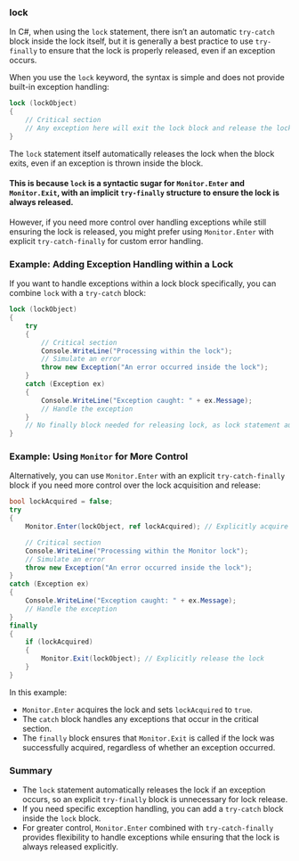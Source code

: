 ### lock

In C#, when using the `lock` statement, there isn’t an automatic `try-catch` block inside the lock itself, but it is generally a best practice to use `try-finally` to ensure that the lock is properly released, even if an exception occurs.

When you use the `lock` keyword, the syntax is simple and does not provide built-in exception handling:

```csharp
lock (lockObject)
{
    // Critical section
    // Any exception here will exit the lock block and release the lock
}
```

The `lock` statement itself automatically releases the lock when the block exits, even if an exception is thrown inside the block. 

#### This is because `lock` is a syntactic sugar for `Monitor.Enter` and `Monitor.Exit`, with an implicit `try-finally` structure to ensure the lock is always released.

However, if you need more control over handling exceptions while still ensuring the lock is released, you might prefer using `Monitor.Enter` with explicit `try-catch-finally` for custom error handling.

### Example: Adding Exception Handling within a Lock

If you want to handle exceptions within a lock block specifically, you can combine `lock` with a `try-catch` block:

```csharp
lock (lockObject)
{
    try
    {
        // Critical section
        Console.WriteLine("Processing within the lock");
        // Simulate an error
        throw new Exception("An error occurred inside the lock");
    }
    catch (Exception ex)
    {
        Console.WriteLine("Exception caught: " + ex.Message);
        // Handle the exception
    }
    // No finally block needed for releasing lock, as lock statement auto-releases
}
```

### Example: Using `Monitor` for More Control

Alternatively, you can use `Monitor.Enter` with an explicit `try-catch-finally` block if you need more control over the lock acquisition and release:

```csharp
bool lockAcquired = false;
try
{
    Monitor.Enter(lockObject, ref lockAcquired); // Explicitly acquire the lock

    // Critical section
    Console.WriteLine("Processing within the Monitor lock");
    // Simulate an error
    throw new Exception("An error occurred inside the lock");
}
catch (Exception ex)
{
    Console.WriteLine("Exception caught: " + ex.Message);
    // Handle the exception
}
finally
{
    if (lockAcquired)
    {
        Monitor.Exit(lockObject); // Explicitly release the lock
    }
}
```

In this example:
- `Monitor.Enter` acquires the lock and sets `lockAcquired` to `true`.
- The `catch` block handles any exceptions that occur in the critical section.
- The `finally` block ensures that `Monitor.Exit` is called if the lock was successfully acquired, regardless of whether an exception occurred.

### Summary

- The `lock` statement automatically releases the lock if an exception occurs, so an explicit `try-finally` block is unnecessary for lock release.
- If you need specific exception handling, you can add a `try-catch` block inside the `lock` block.
- For greater control, `Monitor.Enter` combined with `try-catch-finally` provides flexibility to handle exceptions while ensuring that the lock is always released explicitly.
